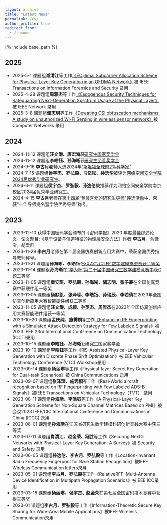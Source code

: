 ```yaml
---
layout: archive
title: "Latest News"
permalink: /cv/
author_profile: true
redirect_from:
  - /resume
---
```


{% include base_path %}

## 2025
* 2025-5-1 课题组**肖清江**等工作[《EOptimal Subcarrier Allocation Scheme for Physical-Layer Key Generation in an OFDMA Network》](https://ieeexplore.ieee.org/document/10979485)被 IEEE Transactions on Information Forensics and Security 录用
* 2025-4-28 课题组**周雅杰**等工作[《Endogenous Security Techniques for Safeguarding Next-Generation Spectrum Usage at the Physical Layer》](https://ieeexplore.ieee.org/document/10979485)被 IEEE Network 录用
* 2025-3-8 课题组**储志明**等工作[《Defeating CSI obfuscation mechanisms: A study on unauthorized Wi-Fi Sensing in wireless sensor network》]()被Computer Networks 录用
## 2024
* 2024-11-12 课题组**汪文灏、唐宏海**获[研究生国家奖学金](https://kevin33433.github.io/6102laboratory.github.io/%E5%AD%A6%E7%94%9F/award8.html)
* 2024-11-12 课题组**李皓钰、孙海晰**获[研究生至善奖学金](https://kevin33433.github.io/6102laboratory.github.io/%E5%AD%A6%E7%94%9F/award9.html)
* 2024-9-16 **李古月老师**入选2024年[“斯坦福全球前2%科学家”](https://elsevier.digitalcommonsdata.com/datasets/btchxktzyw/7)
* 2024-7-15 课题组**侯宇杰、罗弘毅、马亿耘、孙逸伦**被评为[网络空间安全学院2024届优秀毕业研究生](https://kevin33433.github.io/6102laboratory.github.io/%E5%AD%A6%E7%94%9F/award7.html)。
* 2024-6-11 课题组**侯宇杰、罗弘毅、孙逸伦**被推荐评为网络空间安全学院南京校区2024届优秀毕业研究生。
* 2024-4-15 **李古月**老师在[第十四届“我最喜爱的研究生导师”评选活动](https://kevin33433.github.io/6102laboratory.github.io/%E5%AD%A6%E7%94%9F/award6.html)中，荣获“十佳导师提名暨学院优秀导师”称号。
## 2023

* 2023-12-10 获得中国密码学会颁布的《密码学报》2020 年度最佳综述论文，论文题目:《基于设备与信道特征的物理层安全方法》作者:**李古月**，俞佳宝，胡爱群
* 2023-11-29 **李古月**老师在第二届全国仿真创新应用大赛中，荣获全国优秀指导教师称号。
* 2023-11-21 课题组**孙海晰、李皓钰**在[2023“深圳杯”数学建模挑战赛获二等奖](http://www.m2ct.org/index.jsp)
* 2023-11-14 课题组**孙海晰**在[“华为杯”第二十届中国研究生数学建模竞赛中获C题二等奖]()
* 2023-11-05 课题组**霍安琪、罗弘毅、孙海晰、储志明、张子豪**在全国仿真竞赛中获硬件组一等奖
* 2023-11-05 课题组**杨默凯、张泽琛、李皓钰、孙瑞辰、李若倩**在2023年全国仿真创新应用大赛智能硬件组获二等奖
* 2023-11-05 课题组**汪文灏、成颖、孙英杰、周雅杰**在2023年全国仿真创新应用大赛智能硬件组获一等奖
* 2023-10-20 课题组**孟庆纯、施霁桐**等工作[《Enhancing RF Fingerprinting with a Simulated Attack Detection Strategy for Few Labeled Signals》]()被2023 IEEE 23rd International Conference on Communication Technology (ICCT)录用
* 2023-10-15 课题组**李皓钰、孙海晰**获研究生国家奖学金
* 2023-10-10 课题组**李皓钰**等工作《RIS-Assisted Physical-Layer Key Generation with Discrete Phase Shift Optimization》被IEEE Vehicular Technology Conference (VTC) Workshop录用
* 2023-09-14 课题组**杨丽琳**等工作《Physical-layer Secret Key Generation for Dual-task Scenarios》被 China Communications 录用
* 2023-09-07 课题组**张泽琛、施霁桐**等工作《Real-World aircraft recognition based on RF Fingerprinting with Few Labeled ADS-B Signals》被IEEE Transactions on Vehicular Technology（TVT） 录用
* 2023-08-11 课题组**孙海晰、李皓钰**等工作《A Physical-Layer Key Generation Scheme for Non-Square Channel Matrices Based on PMI》被会议2023 IEEE/CIC International Conference on Communications in China (ICCC) 录用
* 2023-08-01 课题组**孙海晰**在江苏省研究生数学建模科研创新实践大赛中获三等奖
* 2023-07-11 课题组**肖清江、赵金荣、冯胜**等工作《Securing NextG Networks with Physical-Layer Key Generation: A Survey》被 Security and Safety 录用
* 2023-06-05 课题组**孙逸伦、李古月、罗弘毅**等工作《Location-Invariant Radio Frequency Fingerprint for Base Station Recognition》被IEEE Wireless Communication letters录用
* 2023-05-01 课题组**李古月、罗弘毅**等工作《RelativeRFF: Multi-Antenna Device Identification in Multipath Propagation Scenarios》被IEEE ICC录用
* 2023-03-18 课题组**杨丽琳、侯宇杰、赵金荣**在第七届全国密码技术竞赛中获得三等奖
* 2023-01    课题组**李古月、罗弘毅**等工作《Information-Theoretic Secure Key Sharing for Wide-Area Mobile Applications》被IEEE Wireless Communication录用
